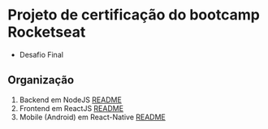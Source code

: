 # Projeto de certificação do bootcamp Rocketseat

- Desafio Final 

## Organização

1. Backend em NodeJS [README](./backend/README.md)
2. Frontend em ReactJS [README](./frontend/README.md)
3. Mobile (Android) em React-Native [README](./mobile/README.md)

